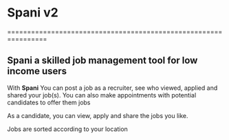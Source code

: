 # Spani v2
================================================================

## Spani a skilled job management tool for low income users

With **Spani** You can post a job as a recruiter, see who viewed, applied and shared your job(s).
You can also make appointments with potential candidates to offer them jobs

As a candidate, you can view, apply and share the jobs you like.

Jobs are sorted according to your location

